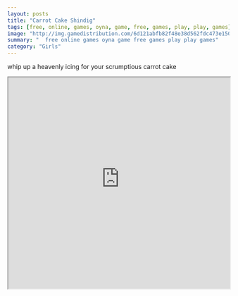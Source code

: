 ```yaml
---
layout: posts
title: "Carrot Cake Shindig"
tags: [free, online, games, oyna, game, free, games, play, play, games]
image: "http://img.gamedistribution.com/6d121abfb82f48e38d562fdc473e1504.jpg"
summary: "  free online games oyna game free games play play games"
category: "Girls"
---
```


whip up a heavenly icing for your scrumptious carrot cake

<iframe width="100%" height="480px;" src="http://flash.gamedistribution.com?game=6d121abfb82f48e38d562fdc473e1504"></iframe>